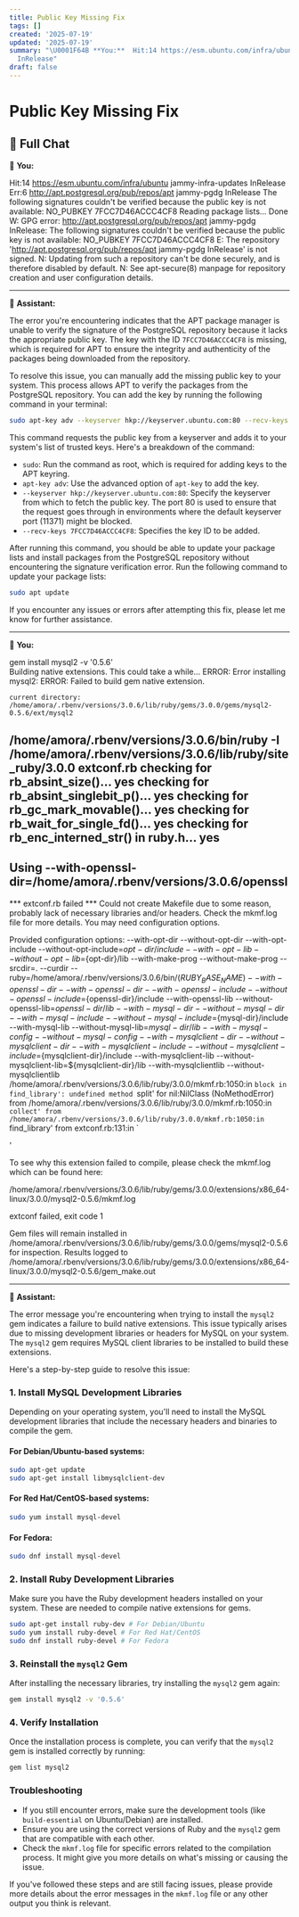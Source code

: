 ```yaml
---
title: Public Key Missing Fix
tags: []
created: '2025-07-19'
updated: '2025-07-19'
summary: "\U0001F64B **You:**  Hit:14 https://esm.ubuntu.com/infra/ubuntu jammy-infra-updates
  InRelease"
draft: false
---
```


# Public Key Missing Fix

## 🧠 Full Chat

🙋 **You:**

Hit:14 https://esm.ubuntu.com/infra/ubuntu jammy-infra-updates InRelease
Err:6 http://apt.postgresql.org/pub/repos/apt jammy-pgdg InRelease
  The following signatures couldn't be verified because the public key is not available: NO_PUBKEY 7FCC7D46ACCC4CF8
Reading package lists... Done
W: GPG error: http://apt.postgresql.org/pub/repos/apt jammy-pgdg InRelease: The following signatures couldn't be verified because the public key is not available: NO_PUBKEY 7FCC7D46ACCC4CF8
E: The repository 'http://apt.postgresql.org/pub/repos/apt jammy-pgdg InRelease' is not signed.
N: Updating from such a repository can't be done securely, and is therefore disabled by default.
N: See apt-secure(8) manpage for repository creation and user configuration details.

---

🤖 **Assistant:**

The error you're encountering indicates that the APT package manager is unable to verify the signature of the PostgreSQL repository because it lacks the appropriate public key. The key with the ID `7FCC7D46ACCC4CF8` is missing, which is required for APT to ensure the integrity and authenticity of the packages being downloaded from the repository.

To resolve this issue, you can manually add the missing public key to your system. This process allows APT to verify the packages from the PostgreSQL repository. You can add the key by running the following command in your terminal:

```bash
sudo apt-key adv --keyserver hkp://keyserver.ubuntu.com:80 --recv-keys 7FCC7D46ACCC4CF8
```

This command requests the public key from a keyserver and adds it to your system's list of trusted keys. Here's a breakdown of the command:

- `sudo`: Run the command as root, which is required for adding keys to the APT keyring.
- `apt-key adv`: Use the advanced option of `apt-key` to add the key.
- `--keyserver hkp://keyserver.ubuntu.com:80`: Specify the keyserver from which to fetch the public key. The port 80 is used to ensure that the request goes through in environments where the default keyserver port (11371) might be blocked.
- `--recv-keys 7FCC7D46ACCC4CF8`: Specifies the key ID to be added.

After running this command, you should be able to update your package lists and install packages from the PostgreSQL repository without encountering the signature verification error. Run the following command to update your package lists:

```bash
sudo apt update
```

If you encounter any issues or errors after attempting this fix, please let me know for further assistance.

---

🙋 **You:**

gem install mysql2 -v '0.5.6'                                                                                                         
Building native extensions. This could take a while...
ERROR:  Error installing mysql2:
	ERROR: Failed to build gem native extension.

    current directory: /home/amora/.rbenv/versions/3.0.6/lib/ruby/gems/3.0.0/gems/mysql2-0.5.6/ext/mysql2
/home/amora/.rbenv/versions/3.0.6/bin/ruby -I /home/amora/.rbenv/versions/3.0.6/lib/ruby/site_ruby/3.0.0 extconf.rb
checking for rb_absint_size()... yes
checking for rb_absint_singlebit_p()... yes
checking for rb_gc_mark_movable()... yes
checking for rb_wait_for_single_fd()... yes
checking for rb_enc_interned_str() in ruby.h... yes
-----
Using --with-openssl-dir=/home/amora/.rbenv/versions/3.0.6/openssl
-----
*** extconf.rb failed ***
Could not create Makefile due to some reason, probably lack of necessary
libraries and/or headers.  Check the mkmf.log file for more details.  You may
need configuration options.

Provided configuration options:
	--with-opt-dir
	--without-opt-dir
	--with-opt-include
	--without-opt-include=${opt-dir}/include
	--with-opt-lib
	--without-opt-lib=${opt-dir}/lib
	--with-make-prog
	--without-make-prog
	--srcdir=.
	--curdir
	--ruby=/home/amora/.rbenv/versions/3.0.6/bin/$(RUBY_BASE_NAME)
	--with-openssl-dir
	--with-openssl-dir
	--with-openssl-include
	--without-openssl-include=${openssl-dir}/include
	--with-openssl-lib
	--without-openssl-lib=${openssl-dir}/lib
	--with-mysql-dir
	--without-mysql-dir
	--with-mysql-include
	--without-mysql-include=${mysql-dir}/include
	--with-mysql-lib
	--without-mysql-lib=${mysql-dir}/lib
	--with-mysql-config
	--without-mysql-config
	--with-mysqlclient-dir
	--without-mysqlclient-dir
	--with-mysqlclient-include
	--without-mysqlclient-include=${mysqlclient-dir}/include
	--with-mysqlclient-lib
	--without-mysqlclient-lib=${mysqlclient-dir}/lib
	--with-mysqlclientlib
	--without-mysqlclientlib
/home/amora/.rbenv/versions/3.0.6/lib/ruby/3.0.0/mkmf.rb:1050:in `block in find_library': undefined method `split' for nil:NilClass (NoMethodError)
	from /home/amora/.rbenv/versions/3.0.6/lib/ruby/3.0.0/mkmf.rb:1050:in `collect'
	from /home/amora/.rbenv/versions/3.0.6/lib/ruby/3.0.0/mkmf.rb:1050:in `find_library'
	from extconf.rb:131:in `<main>'

To see why this extension failed to compile, please check the mkmf.log which can be found here:

  /home/amora/.rbenv/versions/3.0.6/lib/ruby/gems/3.0.0/extensions/x86_64-linux/3.0.0/mysql2-0.5.6/mkmf.log

extconf failed, exit code 1

Gem files will remain installed in /home/amora/.rbenv/versions/3.0.6/lib/ruby/gems/3.0.0/gems/mysql2-0.5.6 for inspection.
Results logged to /home/amora/.rbenv/versions/3.0.6/lib/ruby/gems/3.0.0/extensions/x86_64-linux/3.0.0/mysql2-0.5.6/gem_make.out

---

🤖 **Assistant:**

The error message you're encountering when trying to install the `mysql2` gem indicates a failure to build native extensions. This issue typically arises due to missing development libraries or headers for MySQL on your system. The `mysql2` gem requires MySQL client libraries to be installed to build these extensions.

Here's a step-by-step guide to resolve this issue:

### 1. Install MySQL Development Libraries

Depending on your operating system, you'll need to install the MySQL development libraries that include the necessary headers and binaries to compile the gem.

#### For Debian/Ubuntu-based systems:

```bash
sudo apt-get update
sudo apt-get install libmysqlclient-dev
```

#### For Red Hat/CentOS-based systems:

```bash
sudo yum install mysql-devel
```

#### For Fedora:

```bash
sudo dnf install mysql-devel
```

### 2. Install Ruby Development Libraries

Make sure you have the Ruby development headers installed on your system. These are needed to compile native extensions for gems.

```bash
sudo apt-get install ruby-dev # For Debian/Ubuntu
sudo yum install ruby-devel # For Red Hat/CentOS
sudo dnf install ruby-devel # For Fedora
```

### 3. Reinstall the `mysql2` Gem

After installing the necessary libraries, try installing the `mysql2` gem again:

```bash
gem install mysql2 -v '0.5.6'
```

### 4. Verify Installation

Once the installation process is complete, you can verify that the `mysql2` gem is installed correctly by running:

```bash
gem list mysql2
```

### Troubleshooting

- If you still encounter errors, make sure the development tools (like `build-essential` on Ubuntu/Debian) are installed.
- Ensure you are using the correct versions of Ruby and the `mysql2` gem that are compatible with each other.
- Check the `mkmf.log` file for specific errors related to the compilation process. It might give you more details on what's missing or causing the issue.

If you've followed these steps and are still facing issues, please provide more details about the error messages in the `mkmf.log` file or any other output you think is relevant.
